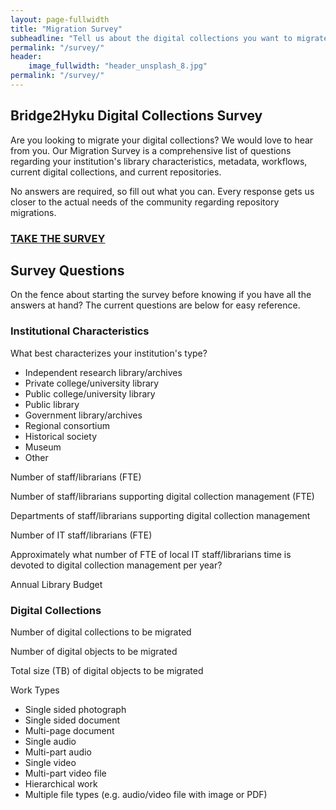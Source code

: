 ```yaml
---
layout: page-fullwidth
title: "Migration Survey"
subheadline: "Tell us about the digital collections you want to migrate"
permalink: "/survey/"
header:
    image_fullwidth: "header_unsplash_8.jpg"
permalink: "/survey/"
---
```


## Bridge2Hyku Digital Collections Survey

Are you looking to migrate your digital collections? We would love to hear from you.  Our Migration Survey is a comprehensive list of questions regarding your institution's library characteristics, metadata, workflows, current digital collections, and current repositories.

No answers are required, so fill out what you can. Every response gets us closer to the actual needs of the community regarding repository migrations.  

### <a href="https://t.co/NoPMvtxtWX">TAKE THE SURVEY</a>

## Survey Questions

On the fence about starting the survey before knowing if you have all the answers at hand? The current questions are below for easy reference. 

### Institutional Characteristics

What best characterizes your institution's type?
- Independent research library/archives
- Private college/university library
- Public college/university library
- Public library
- Government library/archives
- Regional consortium
- Historical society
- Museum
- Other

Number of staff/librarians (FTE)

Number of staff/librarians supporting digital collection management (FTE)

Departments of staff/librarians supporting digital collection management

Number of IT staff/librarians (FTE)

Approximately what number of FTE of local IT staff/librarians time is devoted to digital collection management per year?

Annual Library Budget

### Digital Collections

Number of digital collections to be migrated

Number of digital objects to be migrated

Total size (TB) of digital objects to be migrated

Work Types
- Single sided photograph
- Single sided document
- Multi-page document
- Single audio
- Multi-part audio
- Single video
- Multi-part video file
- Hierarchical work
- Multiple file types (e.g. audio/video file with image or PDF)
